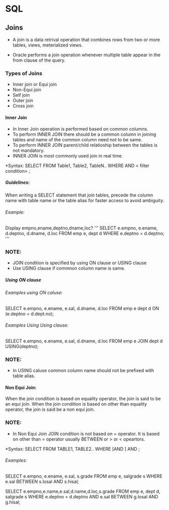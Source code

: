 # SQL

## Joins

* A join is a data retrival operation that combines rows from two or more tables, views, meterialized views. 

* Oracle performs a join operation whenever multiple table appear in the from clause of the query.

### Types of Joins
* Inner join or Equi join
* Non-Equi join
* Self join
* Outer join
* Cross join

#### Inner Join

* In Inner Join operation is performed based on common columns.
* To perform INNER JOIN there should be a common column in joining tables and name of the common column need not to be same.
* To perform INNER JOIN parent/child relatioship between the tables is not mandatory.
* INNER JOIN is most commonly used join in real time.

*Syntax: 
  SELECT <collist> FROM 
  Table1, Table2, TableN..
  WHERE <join condition>
  AND < filter condition> ;
  
  ##### Guidelines:
  
When writing a SELECT statement that join tables, precede the column name with table name or the table alias for faster access to avoid ambiguity.

###### Example:
Display empno,ename,deptno,dname,loc?
'''
SELECT e.empno, e.ename, d.deptno, d.dname, d.loc
FROM emp e, dept d
WHERE e.deptno = d.deptno;
'''
### NOTE:
* JOIN condition is specified by using ON clause or USING clause
* Use USING clause if commnon column name is same.

##### Using ON clause

###### Examples using ON caluse:

SELECT e.empno, e.ename, e.sal, d.dname, d.loc
FROM emp e dept d
ON (e.deptno = d.dept.no);

###### Examples Using Using clause:

SELECT e.empno, e.ename, e.sal, d.dname, d.loc
FROM emp e JOIN dept d
USING(deptno);

### NOTE: 
* In USING caluse common column name should not be prefixed with table alias.

#### Non Equi Join:
When the join condition is based on equality operator, the join is said to be an equi join. When the join condition is based on other than equality operator, the join is said be a non equi join.

### NOTE:
* In Non Equi Join JOIN condition is not based on = operator. It is based on other than = operator usually BETWEEN or > or < opeartors.

*Syntax:
    SELECT <collist> 
    FROM TABLE1, TABLE2..
    WHERE <join condition>[AND <join condition>]
    AND <condition>;

###### Examples:

SELECT e.empno, e.ename, e.sal, s.grade
FROM emp e, salgrade s
WHERE e.sal BETWEEN s.losal AND s.hisal;


SELECT e.empno,e.name,e.sal,d.name,d.loc,s.grade
FROM emp e, dept d, salgrade s
WHERE e.deptno = d.deptno
AND
e.sal BETWEEN g.losal AND g.hisal;


